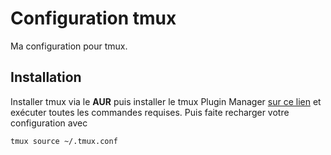 # Configuration tmux

Ma configuration pour tmux.

## Installation

Installer tmux via le **AUR** puis installer le tmux Plugin Manager [sur ce lien](https://github.com/tmux-plugins/tpm) et exécuter toutes les commandes requises.
Puis faite recharger votre configuration avec 

```shell
tmux source ~/.tmux.conf
```